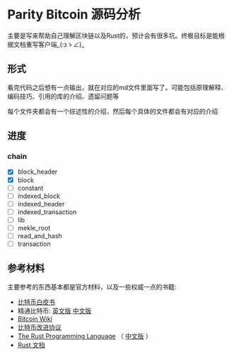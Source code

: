 # Parity Bitcoin 源码分析
主要是写来帮助自己理解区块链以及Rust的，预计会有很多坑。终极目标是能根据文档重写客户端_(:зゝ∠)_ 

## 形式
看完代码之后想有一点输出，就在对应的md文件里面写了。可能包括原理解释、编码技巧、引用的库的介绍、遗留问题等

每个文件夹都会有一个综述性的介绍，然后每个具体的文件都会有对应的介绍

## 进度

### chain

- [x] block_header
- [x] block
- [ ] constant
- [ ] indexed_block
- [ ] indexed_header
- [ ] indexed_transaction
- [ ] lib
- [ ] mekle_root
- [ ] read_and_hash
- [ ] transaction

## 参考材料
主要参考的东西基本都是官方材料，以及一些权威一点的书籍:

- [比特币白皮书](https://bitcoin.org/bitcoin.pdf)
- 精通比特币: [英文版](https://github.com/bitcoinbook/bitcoinbook)  [中文版](https://github.com/tianmingyun/MasterBitcoin2CN)
- [Bitcoin Wiki](https://github.com/bitcoinbook/bitcoinbook)
- [比特币改进协议](https://github.com/bitcoin/bips)
- [The Rust Programming Language](https://doc.rust-lang.org/book/) （ [中文版](https://rustlang-cn.org/office/rust/book/) ）
- [Rust 文档](https://doc.rust-lang.org/std/index.html)

